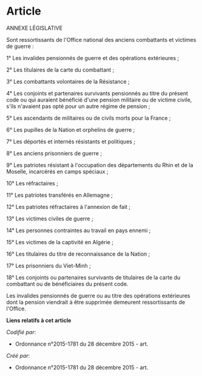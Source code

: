 # Article  

ANNEXE LÉGISLATIVE

Sont ressortissants de l'Office national des anciens combattants et victimes de guerre :

1° Les invalides pensionnés de guerre et des opérations extérieures ;

2° Les titulaires de la carte du combattant ;

3° Les combattants volontaires de la Résistance ;

4° Les conjoints et partenaires survivants pensionnés au titre du présent code ou qui auraient bénéficié d'une pension
militaire ou de victime civile, s'ils n'avaient pas opté pour un autre régime de pension ;

5° Les ascendants de militaires ou de civils morts pour la France ;

6° Les pupilles de la Nation et orphelins de guerre ;

7° Les déportés et internés résistants et politiques ;

8° Les anciens prisonniers de guerre ;

9° Les patriotes résistant à l'occupation des départements du Rhin et de la Moselle, incarcérés en camps spéciaux ;

10° Les réfractaires ;

11° Les patriotes transférés en Allemagne ;

12° Les patriotes réfractaires à l'annexion de fait ;

13° Les victimes civiles de guerre ;

14° Les personnes contraintes au travail en pays ennemi ;

15° Les victimes de la captivité en Algérie ;

16° Les titulaires du titre de reconnaissance de la Nation ;

17° Les prisonniers du Viet-Minh ;

18° Les conjoints ou partenaires survivants de titulaires de la carte du combattant ou de bénéficiaires du présent code.

Les invalides pensionnés de guerre ou au titre des opérations extérieures dont la pension viendrait à être supprimée
demeurent ressortissants de l'Office.

**Liens relatifs à cet article**

_Codifié par_:

  - Ordonnance n°2015-1781 du 28 décembre 2015 - art.

_Créé par_:

  - Ordonnance n°2015-1781 du 28 décembre 2015 - art.
